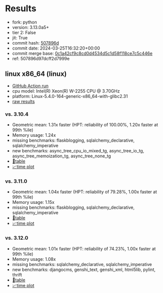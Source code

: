 # Results

- fork: python
- version: 3.13.0a5+
- tier 2: False
- jit: True
- commit hash: [507896d](https://github.com/python/cpython/commit/507896d)
- commit date: 2024-03-25T16:32:20+00:00
- commit merge base: [0c1a42cf9c8cd0d4534d5c1d58f118ce7c5c446e](https://github.com/python/cpython/commit/0c1a42cf9c8cd0d4534d5c1d58f118ce7c5c446e)
- ref: 507896d97dcff2d7999e

## linux x86_64 (linux)

- [GitHub Action run](https://github.com/faster-cpython/benchmarking/actions/runs/8424439181)
- cpu model: Intel(R) Xeon(R) W-2255 CPU @ 3.70GHz
- platform: Linux-5.4.0-164-generic-x86_64-with-glibc2.31
- [raw results](bm-20240325-linux-x86_64-python-507896d97dcff2d7999e-3.13.0a5%2B-507896d.json)

### vs. 3.10.4

- Geometric mean: 1.31x faster (HPT: reliability of 100.00%, 1.20x faster at 99th %ile)
- Memory usage: 1.24x
- missing benchmarks: flaskblogging, sqlalchemy_declarative, sqlalchemy_imperative
- new benchmarks: async_tree_cpu_io_mixed_tg, async_tree_io_tg, async_tree_memoization_tg, async_tree_none_tg
- [📄table](bm-20240325-linux-x86_64-python-507896d97dcff2d7999e-3.13.0a5%2B-507896d-vs-3.10.4.md)
- [📈time plot](bm-20240325-linux-x86_64-python-507896d97dcff2d7999e-3.13.0a5%2B-507896d-vs-3.10.4.png)

### vs. 3.11.0

- Geometric mean: 1.04x faster (HPT: reliability of 79.28%, 1.00x faster at 99th %ile)
- Memory usage: 1.15x
- missing benchmarks: flaskblogging, sqlalchemy_declarative, sqlalchemy_imperative
- [📄table](bm-20240325-linux-x86_64-python-507896d97dcff2d7999e-3.13.0a5%2B-507896d-vs-3.11.0.md)
- [📈time plot](bm-20240325-linux-x86_64-python-507896d97dcff2d7999e-3.13.0a5%2B-507896d-vs-3.11.0.png)

### vs. 3.12.0

- Geometric mean: 1.01x faster (HPT: reliability of 74.23%, 1.00x faster at 99th %ile)
- Memory usage: 1.08x
- missing benchmarks: sqlalchemy_declarative, sqlalchemy_imperative
- new benchmarks: djangocms, genshi_text, genshi_xml, html5lib, pylint, thrift
- [📄table](bm-20240325-linux-x86_64-python-507896d97dcff2d7999e-3.13.0a5%2B-507896d-vs-3.12.0.md)
- [📈time plot](bm-20240325-linux-x86_64-python-507896d97dcff2d7999e-3.13.0a5%2B-507896d-vs-3.12.0.png)

